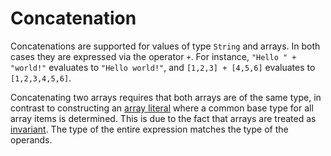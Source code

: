 # Concatenation

Concatenations are supported for values of type `String` and arrays. In both cases they are expressed via the operator `+`. 
For instance, `"Hello " + "world!"` evaluates to `"Hello world!"`, and `[1,2,3] + [4,5,6]` evaluates to `[1,2,3,4,5,6]`.

Concatenating two arrays requires that both arrays are of the same type, in contrast to constructing an [array literal](xref:microsoft.quantum.qsharp.valueliterals#array-literals) where a common base type for all array items is determined. This is due to the fact that arrays are treated as [invariant](xref:microsoft.quantum.qsharp.subtypingandvariance#subtyping-and-variance). The type of the entire expression matches the type of the operands.



